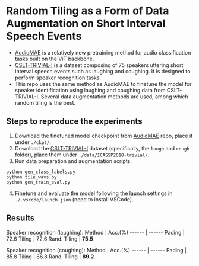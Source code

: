 # Random Tiling as a Form of Data Augmentation on Short Interval Speech Events
- [AudioMAE](https://github.com/facebookresearch/AudioMAE) is a relatively new pretraining method for audio classification tasks built on the ViT backbone.
- [CSLT-TRIVIAL-I](https://github.com/CSLT-THU/ICASSP2018-trivial/tree/master/CSLT-TRIVIAL-I) is a dataset composing of 75 speakers uttering short interval speech events such as laughing and coughing. It is designed to perform speaker recognition tasks.
- This repo uses the same method as AudioMAE to finetune the model for speaker identification using laughing and coughing data from CSLT-TRIVIAL-I. Several data augmentation methods are used, among which random tiling is the best.

## Steps to reproduce the experiments
1. Download the finetuned model checkpoint from [AudioMAE](https://github.com/facebookresearch/AudioMAE) repo, place it under `./ckpt/`.
2. Download the [CSLT-TRIVIAL-I](https://github.com/CSLT-THU/ICASSP2018-trivial/tree/master/CSLT-TRIVIAL-I) dataset (specifically, the `laugh` and `cough` folder), place them under `./data/ICASSP2018-trivial/`.
3. Run data preparation and augmentation scripts:
```
python gen_class_labels.py
python tile_wavs.py
python gen_train_eval.py
```
4. Finetune and evaluate the model following the launch settings in `./.vscode/launch.json` (need to install VSCode).

## Results
Speaker recognition (laughing):
Method | Acc.(%)
------ | ------
Pading | 72.6
Tiling | 72.6
Rand. Tiling | **75.5**

Speaker recognition (coughing):
Method | Acc.(%)
------ | ------
Pading | 85.8
Tiling | 86.8
Rand. Tiling | **89.2**
